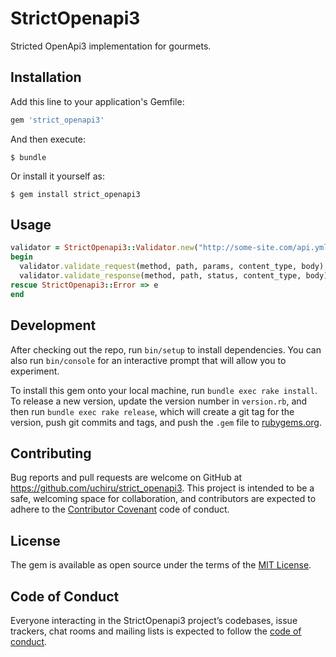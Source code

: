 # StrictOpenapi3

Stricted OpenApi3 implementation for gourmets.

## Installation

Add this line to your application's Gemfile:

```ruby
gem 'strict_openapi3'
```

And then execute:

    $ bundle

Or install it yourself as:

    $ gem install strict_openapi3

## Usage

``` ruby
validator = StrictOpenapi3::Validator.new("http://some-site.com/api.yml")
begin
  validator.validate_request(method, path, params, content_type, body)
  validator.validate_response(method, path, status, content_type, body)
rescue StrictOpenapi3::Error => e
end
```

## Development

After checking out the repo, run `bin/setup` to install dependencies. You can also run `bin/console` for an interactive prompt that will allow you to experiment.

To install this gem onto your local machine, run `bundle exec rake install`. To release a new version, update the version number in `version.rb`, and then run `bundle exec rake release`, which will create a git tag for the version, push git commits and tags, and push the `.gem` file to [rubygems.org](https://rubygems.org).

## Contributing

Bug reports and pull requests are welcome on GitHub at https://github.com/uchiru/strict_openapi3. This project is intended to be a safe, welcoming space for collaboration, and contributors are expected to adhere to the [Contributor Covenant](http://contributor-covenant.org) code of conduct.

## License

The gem is available as open source under the terms of the [MIT License](http://opensource.org/licenses/MIT).

## Code of Conduct

Everyone interacting in the StrictOpenapi3 project’s codebases, issue trackers, chat rooms and mailing lists is expected to follow the [code of conduct](https://github.com/[USERNAME]/strict_openapi3/blob/master/CODE_OF_CONDUCT.md).
